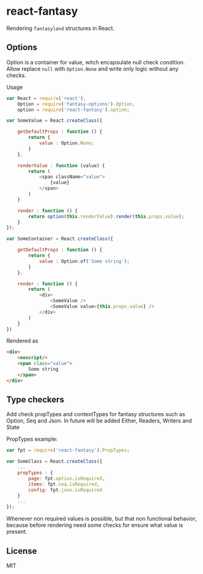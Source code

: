 react-fantasy
=============

Rendering ```fantasyland``` structures in React.

## Options

Option is a container for value, witch encapsulate null check condition. Allow replace ```null``` with ```Option.None``` and write only logic without any checks.

Usage

```js
var React = require('react'),
    Option = require('fantasy-options').Option,
    option = require('react-fantasy').option;

var SomeValue = React.createClass({

    getDefaultProps : function () {
        return {
            value : Option.None;
        }
    },

    renderValue : function (value) {
        return (
            <span className="value">
                {value}
            </span>
        )
    }

    render : function () {
        return option(this.renderValue).render(this.props.value);
    }
});

var SomeContainer = React.createClass({

    getDefaultProps : function () {
        return {
            value : Option.of('Some string');
        }
    },

    render : function () {
        return (
            <div>
                <SomeValue />
                <SomeValue value={this.props.value} />
            </div>
        )
    }
})

```

Rendered as

```html
<div>
    <noscript/>
    <span class="value">
        Some string
    </span>
</div>
```

## Type checkers

Add check propTypes and contextTypes for fantasy structures such as Option, Seq and Json. In future will be added Either, Readers, Writers and State

PropTypes example:

```js
var fpt = require('react-fantasy').PropTypes;

var SomeClass = React.createClass({
    ...
    propTypes : {
        page: fpt.option.isRequired,
        items: fpt.seq.isRequired,
        config: fpt.json.isRequired
    }
    ...
});
```

Whenever non required values is possible, but that non functional behavior, because before rendering need some checks for ensure what value is present.

## License
MIT